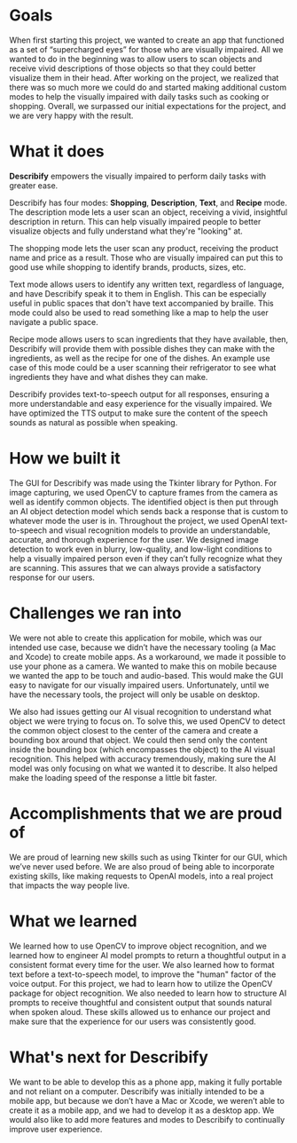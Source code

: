 # Goals
When first starting this project, we wanted to create an app that functioned as a set of “supercharged eyes” for those who are visually impaired. All we wanted to do in the beginning was to allow users to scan objects and receive vivid descriptions of those objects so that they could better visualize them in their head. After working on the project, we realized that there was so much more we could do and started making additional custom modes to help the visually impaired with daily tasks such as cooking or shopping. Overall, we surpassed our initial expectations for the project, and we are very happy with the result.

# What it does
**Describify** empowers the visually impaired to perform daily tasks with greater ease.

Describify has four modes: **Shopping**, **Description**, **Text**, and **Recipe** mode. The description mode lets a user scan an object, receiving a vivid, insightful description in return. This can help visually impaired people to better visualize objects and fully understand what they're "looking" at.

The shopping mode lets the user scan any product, receiving the product name and price as a result. Those who are visually impaired can put this to good use while shopping to identify brands, products, sizes, etc.

Text mode allows users to identify any written text, regardless of language, and have Describify speak it to them in English. This can be especially useful in public spaces that don't have text accompanied by braille. This mode could also be used to read something like a map to help the user navigate a public space.

Recipe mode allows users to scan ingredients that they have available, then, Describify will provide them with possible dishes they can make with the ingredients, as well as the recipe for one of the dishes. An example use case of this mode could be a user scanning their refrigerator to see what ingredients they have and what dishes they can make.

Describify provides text-to-speech output for all responses, ensuring a more understandable and easy experience for the visually impaired. We have optimized the TTS output to make sure the content of the speech sounds as natural as possible when speaking.

# How we built it
The GUI for Describify was made using the Tkinter library for Python. For image capturing, we used OpenCV to capture frames from the camera as well as identify common objects. The identified object is then put through an AI object detection model which sends back a response that is custom to whatever mode the user is in. Throughout the project, we used OpenAI text-to-speech and visual recognition models to provide an understandable, accurate, and thorough experience for the user. We designed image detection to work even in blurry, low-quality, and low-light conditions to help a visually impaired person even if they can’t fully recognize what they are scanning. This assures that we can always provide a satisfactory response for our users.

# Challenges we ran into
We were not able to create this application for mobile, which was our intended use case, because we didn’t have the necessary tooling (a Mac and Xcode) to create mobile apps. As a workaround, we made it possible to use your phone as a camera. We wanted to make this on mobile because we wanted the app to be touch and audio-based. This would make the GUI easy to navigate for our visually impaired users. Unfortunately, until we have the necessary tools, the project will only be usable on desktop.

We also had issues getting our AI visual recognition to understand what object we were trying to focus on. To solve this, we used OpenCV to detect the common object closest to the center of the camera and create a bounding box around that object. We could then send only the content inside the bounding box (which encompasses the object) to the AI visual recognition. This helped with accuracy tremendously, making sure the AI model was only focusing on what we wanted it to describe. It also helped make the loading speed of the response a little bit faster.

# Accomplishments that we are proud of
We are proud of learning new skills such as using Tkinter for our GUI, which we’ve never used before. We are also proud of being able to incorporate existing skills, like making requests to OpenAI models, into a real project that impacts the way people live.

# What we learned
We learned how to use OpenCV to improve object recognition, and we learned how to engineer AI model prompts to return a thoughtful output in a consistent format every time for the user. We also learned how to format text before a text-to-speech model, to improve the "human" factor of the voice output. For this project, we had to learn how to utilize the OpenCV package for object recognition. We also needed to learn how to structure AI prompts to receive thoughtful and consistent output that sounds natural when spoken aloud. These skills allowed us to enhance our project and make sure that the experience for our users was consistently good.

# What's next for Describify
We want to be able to develop this as a phone app, making it fully portable and not reliant on a computer. Describify was initially intended to be a mobile app, but because we don’t have a Mac or Xcode, we weren’t able to create it as a mobile app, and we had to develop it as a desktop app. We would also like to add more features and modes to Describify to continually improve user experience.

